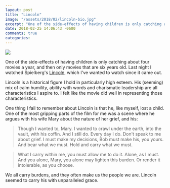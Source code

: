 ```yaml
---
layout: post
title: "Lincoln"
image: "/assets/2018/02/lincoln-bio.jpg"
excerpt: "One of the side-effects of having children is only catching about four movies a year, and then only movies that are six years old..."
date: 2018-02-25 14:06:43 -0600
comments: true
categories: 
---
```


![]({{site.baseurl}}/assets/2018/02/lincoln-bio.jpg)

One of the side-effects of having children is only catching about four movies a year, and then only movies that are six years old. Last night I watched Spielberg's [Lincoln](http://www.imdb.com/title/tt0443272/), which I've wanted to watch since it came out.

Lincoln is a historical figure I hold in particularly high esteem. His (seeming) mix of calm humility, ability with words and charismatic leadership are all characteristics I aspire to. I felt like the movie did well in representing those characteristics. 

One thing I fail to remember about Lincoln is that he, like myself, lost a child. One of the most gripping parts of the film for me was a scene where he argues with his wife Mary about the nature of her grief, and his:

> Though I wanted to, Mary. I wanted to crawl under the earth, into the vault, with his coffin. And I still do. Every day I do. Don't speak to me about grief. I must make my decisions, Bob must make his, you yours. And bear what we must. Hold and carry what we must. 

> What I carry within me, you must allow me to do it. Alone, as I must. And you alone, Mary, you alone may lighten this burden. Or render it intolerable, as you choose.

We all carry burdens, and they often make us the people we are. Lincoln seemed to carry his with unparalleled grace.
